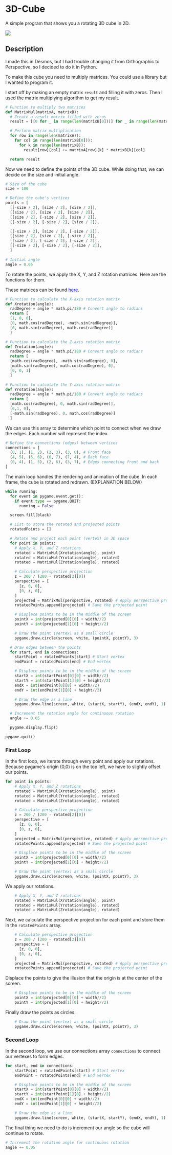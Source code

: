 # 3D-Cube
A simple program that shows you a rotating 3D cube in 2D.

![](https://github.com/DanielNStovell/3D-Rendering/blob/main/3D%20Projection%20Demo.gif)

## Description
I made this in Desmos, but I had trouble changing it from Orthographic to Perspective, so I decided to do it in Python.

To make this cube you need to multiply matrices.
You could use a library but I wanted to program it.

I start off by making an empty matrix `result` and filling it with zeros.
Then I used the matrix multiplying algorithm to get my result.
```py
# Function to multiply two matrices
def MatrixMul(matrixA, matrixB):
  # Create a result matrix filled with zeros
  result = [[0 for _ in range(len(matrixB[0]))] for _ in range(len(matrixA))]

  # Perform matrix multiplication
  for row in range(len(matrixA)):
    for col in range(len(matrixB[0])):
      for k in range(len(matrixB)):
        result[row][col] += matrixA[row][k] * matrixB[k][col]

  return result

```

Now we need to define the points of the 3D cube.
While doing that, we can decide on the size and initial angle. 

```py
# Size of the cube
size = 100

# Define the cube's vertices
points = [
  [[-size / 2], [size / 2], [size / 2]],
  [[size / 2], [size / 2], [size / 2]],
  [[size / 2], [-size / 2], [size / 2]],
  [[-size / 2], [-size / 2], [size / 2]],

  [[-size / 2], [size / 2], [-size / 2]],
  [[size / 2], [size / 2], [-size / 2]],
  [[size / 2], [-size / 2], [-size / 2]],
  [[-size / 2], [-size / 2], [-size / 2]],
  ]

# Initial angle
angle = 0.05
```

To rotate the points, we apply the X, Y, and Z rotation matrices. 
Here are the functions for them.
<p>These matrices can be found <a href="https://en.wikipedia.org/wiki/Rotation_matrix" style="color: blue;">here</a>.</p>


```py
# Function to calculate the X-axis rotation matrix
def Xrotation(angle):
  radDegree = angle * math.pi/180 # Convert angle to radians
  return [
  [1, 0, 0],
  [0, math.cos(radDegree), -math.sin(radDegree)],
  [0, math.sin(radDegree), math.cos(radDegree)]
  ]

# Function to calculate the Z-axis rotation matrix
def Zrotation(angle):
  radDegree = angle * math.pi/180 # Convert angle to radians
  return [
  [math.cos(radDegree), -math.sin(radDegree), 0],
  [math.sin(radDegree), math.cos(radDegree), 0],
  [0, 0, 1]
  ]

# Function to calculate the Y-axis rotation matrix
def Yrotation(angle):
  radDegree = angle * math.pi/180 # Convert angle to radians
  return [
  [math.cos(radDegree), 0, math.sin(radDegree)],
  [0,1, 0],
  [-math.sin(radDegree), 0, math.cos(radDegree)]
  ]

```

We can use this array to determine which point to connect when we draw the edges. Each number will represent the index.

```py
# Define the connections (edges) between vertices
connections = [
  (0, 1), (1, 2), (2, 3), (3, 0), # Front face
  (4, 5), (5, 6), (6, 7), (7, 4), # Back face
  (0, 4), (1, 5), (2, 6), (3, 7), # Edges connecting front and back
]
```

The main loop handles the rendering and animation of the cube. In each frame, the cube is rotated and redrawn. (EXPLANATION BELOW)

```py
while running:
  for event in pygame.event.get():
    if event.type == pygame.QUIT:
      running = False

  screen.fill(black)

  # List to store the rotated and projected points
  rotatedPoints = []

  # Rotate and project each point (vertex) in 3D space
  for point in points:
    # Apply X, Y, and Z rotations
    rotated = MatrixMul(Xrotation(angle), point)
    rotated = MatrixMul(Yrotation(angle), rotated)
    rotated = MatrixMul(Zrotation(angle), rotated)

    # Calculate perspective projection
    z = 200 / (200 - rotated[2][0])
    perspective = [
      [z, 0, 0],
      [0, z, 0],
    ]
    projected = MatrixMul(perspective, rotated) # Apply perspective projection
    rotatedPoints.append(projected) # Save the projected point

    # Displace points to be in the middle of the screen
    pointX = int(projected[0][0] + width//2)
    pointY = int(projected[1][0] + height//2)

    # Draw the point (vertex) as a small circle
    pygame.draw.circle(screen, white, (pointX, pointY), 3)

  # Draw edges between the points
  for start, end in connections:
    startPoint = rotatedPoints[start] # Start vertex
    endPoint = rotatedPoints[end] # End vertex

    # Displace points to be in the middle of the screen
    startX = int(startPoint[0][0] + width//2)
    startY = int(startPoint[1][0] + height//2)
    endX = int(endPoint[0][0] + width//2)
    endY = int(endPoint[1][0] + height//2)

    # Draw the edge as a line
    pygame.draw.line(screen, white, (startX, startY), (endX, endY), 1)

  # Increment the rotation angle for continuous rotation
  angle += 0.05

  pygame.display.flip()

pygame.quit()
```

### First Loop
In the first loop, we iterate through every point and apply our rotations. Because pygame's origin (0,0) is on the top left, we have to slightly offset our points.

```py
for point in points:
    # Apply X, Y, and Z rotations
    rotated = MatrixMul(Xrotation(angle), point)
    rotated = MatrixMul(Yrotation(angle), rotated)
    rotated = MatrixMul(Zrotation(angle), rotated)

    # Calculate perspective projection
    z = 200 / (200 - rotated[2][0])
    perspective = [
      [z, 0, 0],
      [0, z, 0],
    ]
    projected = MatrixMul(perspective, rotated) # Apply perspective projection
    rotatedPoints.append(projected) # Save the projected point

    # Displace points to be in the middle of the screen
    pointX = int(projected[0][0] + width//2)
    pointY = int(projected[1][0] + height//2)

    # Draw the point (vertex) as a small circle
    pygame.draw.circle(screen, white, (pointX, pointY), 3)
```

We apply our rotations.

```py
    # Apply X, Y, and Z rotations
    rotated = MatrixMul(Xrotation(angle), point)
    rotated = MatrixMul(Yrotation(angle), rotated)
    rotated = MatrixMul(Zrotation(angle), rotated)
```

Next, we calculate the perspective projection for each point and store them in the `rotatedPoints` array.

```py
    # Calculate perspective projection
    z = 200 / (200 - rotated[2][0])
    perspective = [
      [z, 0, 0],
      [0, z, 0],
    ]
    projected = MatrixMul(perspective, rotated) # Apply perspective projection
    rotatedPoints.append(projected) # Save the projected point
```

Displace the points to give the illusion that the origin is at the center of the screen.

```py
    # Displace points to be in the middle of the screen
    pointX = int(projected[0][0] + width//2)
    pointY = int(projected[1][0] + height//2)
```

Finally draw the points as circles.

```py
    # Draw the point (vertex) as a small circle
    pygame.draw.circle(screen, white, (pointX, pointY), 3)
```

### Second Loop
In the second loop, we use our connections array `connections` to connect our vertexes to form edges.

```py
for start, end in connections:
    startPoint = rotatedPoints[start] # Start vertex
    endPoint = rotatedPoints[end] # End vertex

    # Displace points to be in the middle of the screen
    startX = int(startPoint[0][0] + width//2)
    startY = int(startPoint[1][0] + height//2)
    endX = int(endPoint[0][0] + width//2)
    endY = int(endPoint[1][0] + height//2)

    # Draw the edge as a line
    pygame.draw.line(screen, white, (startX, startY), (endX, endY), 1)
```

The final thing we need to do is increment our angle so the cube will continue to rotate.

```py
# Increment the rotation angle for continuous rotation
angle += 0.05
```
